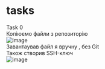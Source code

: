 # tasks
Task 0
<br>
Копіюємо файли з репозиторію
<br>
![image](https://user-images.githubusercontent.com/85607923/122563383-d126b980-d04c-11eb-95c6-103f80f16ef2.png)
<br>
Завантаував файл я вручну , без Git
<br>
Також створив SSH-ключ 
<br>
![image](https://user-images.githubusercontent.com/85607923/122565210-e1d82f00-d04e-11eb-88b6-1cc64c266d04.png)
